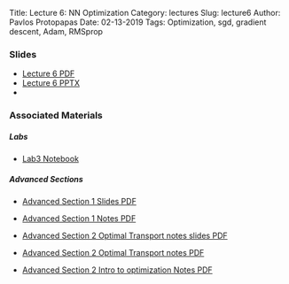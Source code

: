 Title: Lecture 6: NN Optimization 
Category: lectures
Slug: lecture6
Author: Pavlos Protopapas
Date: 02-13-2019
Tags: Optimization, sgd, gradient descent, Adam, RMSprop



### Slides

- [Lecture 6 PDF]({attach}presentation/cs109b_lecture6_optimization.pdf)
- [Lecture 6 PPTX]({attach}presentation/cs109b_lecture6_optimization.pptx)
- 

### Associated Materials 
##### Labs
- [Lab3 Notebook]({filename}../../labs/lab3/cs109b_lab3_optimization_solution.ipynb)


##### Advanced Sections 
- [Advanced Section 1 Slides PDF]({static}../../a-section/a-sec1/presentation/cs109b_asec1_slides_dropout.pdf)
- [Advanced Section 1 Notes PDF]({static}../../a-section/a-sec1/notes/cs109b_asec1_notes_dropout.pdf)

- [Advanced Section 2 Optimal Transport notes slides PDF]({static}../../a-section/a-sec2/presentation/cs109b_asec2_slides_optimal_transport.pdf)
- [Advanced Section 2 Optimal Transport notes PDF]({static}../../a-section/a-sec2/notes/cs109b_asec2_notes_optimal_tranport.pdf)
- [Advanced Section 2  Intro to optimization Notes PDF]({static}../../a-section/a-sec2/notes/cs109b_asec2_notes_optimization.pdf)





